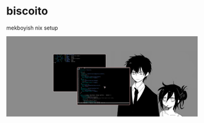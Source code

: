 # biscoito

mekboyish nix setup

![desktop screenshot](https://raw.githubusercontent.com/mabequinho/flake_biscoito/main/screenshot.png)
